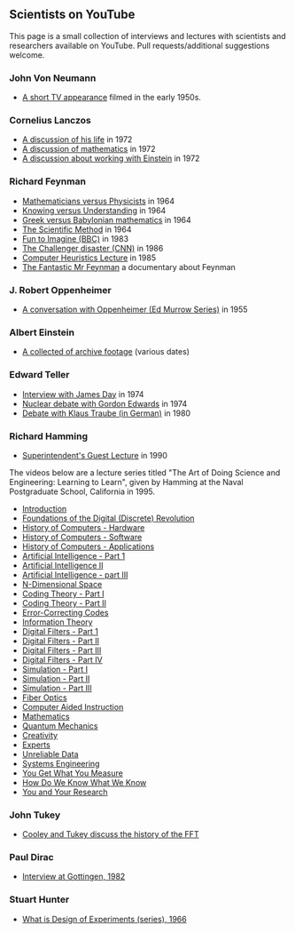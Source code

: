 Scientists on YouTube
---

This page is a small collection of interviews and lectures with scientists and 
researchers available on YouTube. Pull requests/additional suggestions welcome.


### John Von Neumann 

* [A short TV appearance](https://www.youtube.com/watch?v=vLbllFHBQM4) filmed in the early 1950s. 

### Cornelius Lanczos

* [A discussion of his life](https://www.youtube.com/watch?v=PO6xtSxB5Vg) in 1972
* [A discussion of mathematics](https://www.youtube.com/watch?v=avSHHi9QCjA) in 1972
* [A discussion about working with Einstein](https://www.youtube.com/watch?v=Akf-aF06h5A) in 1972

### Richard Feynman

* [Mathematicians versus Physicists](https://www.youtube.com/watch?v=obCjODeoLVw) in 1964 
* [Knowing versus Understanding](https://www.youtube.com/watch?v=NM-zWTU7X-k) in 1964 
* [Greek versus Babylonian mathematics](https://www.youtube.com/watch?v=YaUlqXRPMmY) in 1964
* [The Scientific Method](https://www.youtube.com/watch?v=EYPapE-3FRw) in 1964
* [Fun to Imagine (BBC)](https://www.youtube.com/watch?v=GqvggMpJgL0) in 1983
* [The Challenger disaster (CNN)](https://www.youtube.com/watch?v=4kpDg7MjHps) in 1986
* [Computer Heuristics Lecture](https://www.youtube.com/watch?v=EKWGGDXe5MA) in 1985
* [The Fantastic Mr Feynman](https://www.youtube.com/watch?v=LyqleIxXTpw) a documentary about Feynman

### J. Robert Oppenheimer

* [A conversation with Oppenheimer (Ed Murrow Series)](https://www.youtube.com/watch?v=lVCL3Rnr8xE) in 1955

### Albert Einstein

* [A collected of archive footage](https://www.youtube.com/watch?v=OamFZCFfQkg) (various dates)

### Edward Teller

* [Interview with James Day](https://www.youtube.com/watch?v=z8uZKs0Pv68) in 1974
* [Nuclear debate with Gordon Edwards](https://www.youtube.com/watch?v=RZy10obDkoo) in 1974
* [Debate with Klaus Traube (in German)](https://www.youtube.com/watch?v=t7g3XzWiamA) in 1980


### Richard Hamming

* [Superintendent's Guest Lecture](https://www.youtube.com/watch?v=8LU-6LZoX-A&list=PL2FF649D0C4407B30&index=32) in 1990

The videos below are a lecture series titled "The Art of Doing Science and Engineering: Learning to Learn", given by Hamming at the Naval Postgraduate School, California in 1995. 

* [Introduction](https://www.youtube.com/watch?v=AD4b-52jtos) 
* [Foundations of the Digital (Discrete) Revolution](https://www.youtube.com/watch?v=x2i5w9onAsY&list=PL2FF649D0C4407B30&index=2)
* [History of Computers - Hardware](https://www.youtube.com/watch?v=b5VItZ6qFyo&list=PL2FF649D0C4407B30&index=3)
* [History of Computers - Software](https://www.youtube.com/watch?v=2e5_Z6oZ0rM&index=4&list=PL2FF649D0C4407B30)
* [History of Computers - Applications](https://www.youtube.com/watch?v=Au6kopvPKCI&index=5&list=PL2FF649D0C4407B30)
* [Artificial Intelligence - Part 1](https://www.youtube.com/watch?v=aq_PLEQ9YzI&index=6&list=PL2FF649D0C4407B30) 
* [Artificial Intelligence II](https://www.youtube.com/watch?v=URp-uq3_T3Q&list=PL2FF649D0C4407B30&index=7) 
* [Artificial Intelligence - part III](https://www.youtube.com/watch?v=GaGGcMyi9BA&index=8&list=PL2FF649D0C4407B30) 
* [N-Dimensional Space](https://www.youtube.com/watch?v=uU_Q2a0S0zI&list=PL2FF649D0C4407B30&index=9) 
* [Coding Theory - Part I](https://www.youtube.com/watch?v=vNpQL8jo4BI&list=PL2FF649D0C4407B30&index=10) 
* [Coding Theory - Part II](https://www.youtube.com/watch?v=zTzEL_MX2IA&index=11&list=PL2FF649D0C4407B30) 
* [Error-Correcting Codes](https://www.youtube.com/watch?v=BZh07Ew32UA&list=PL2FF649D0C4407B30&index=12) 
* [Information Theory](https://www.youtube.com/watch?v=YF2wOE66gfw) 
* [Digital Filters - Part 1](https://www.youtube.com/watch?v=2wO8ZHnn3Q4&index=14&list=PL2FF649D0C4407B30) 
* [Digital Filters - Part II](https://www.youtube.com/watch?v=WO4XLz8wFqM&list=PL2FF649D0C4407B30&index=15) 
* [Digital Filters - Part III](https://www.youtube.com/watch?v=vWhECe9MKWc&list=PL2FF649D0C4407B30&index=16) 
* [Digital Filters - Part IV](https://www.youtube.com/watch?v=oA5x6Ur02lI&index=17&list=PL2FF649D0C4407B30) 
* [Simulation - Part I](https://www.youtube.com/watch?v=O5Ml5kPouG8) 
* [Simulation - Part II](https://www.youtube.com/watch?v=JkrynGWfJng&list=PL2FF649D0C4407B30&index=19) 
* [Simulation - Part III](https://www.youtube.com/watch?v=uf-wC8OkJTM) 
* [Fiber Optics](https://www.youtube.com/watch?v=LdpRtfPv6fQ&index=21&list=PL2FF649D0C4407B30) 
* [Computer Aided Instruction](https://www.youtube.com/watch?v=zA3-mLhajkk&list=PL2FF649D0C4407B30&index=22) 
* [Mathematics](https://www.youtube.com/watch?v=Km9_rBUGYYk) 
* [Quantum Mechanics](https://www.youtube.com/watch?v=6oxz3ykLWLI) 
* [Creativity](https://www.youtube.com/watch?v=FlTybZvds0U) 
* [Experts](https://www.youtube.com/watch?v=KWNBzAgAiMc&index=26&list=PL2FF649D0C4407B30)
* [Unreliable Data](https://www.youtube.com/watch?v=N-0kk-qDpuI) 
* [Systems Engineering](https://www.youtube.com/watch?v=5vQ4CekU6sg&index=28&list=PL2FF649D0C4407B30) 
* [You Get What You Measure](https://www.youtube.com/watch?v=LNhcaVi3zPA&list=PL2FF649D0C4407B30&index=29) 
* [How Do We Know What We Know](https://www.youtube.com/watch?v=ZEjt5PerpeY) 
* [You and Your Research](https://www.youtube.com/watch?v=a1zDuOPkMSw) 

### John Tukey

* [Cooley and Tukey discuss the history of the FFT](https://www.youtube.com/watch?v=o-UUudjFR1Y)

### Paul Dirac

* [Interview at Gottingen, 1982](https://www.youtube.com/watch?v=Et8-gg6XNDY)


### Stuart Hunter

* [What is Design of Experiments (series), 1966](https://www.youtube.com/watch?v=NoVlRAq0Uxs)
